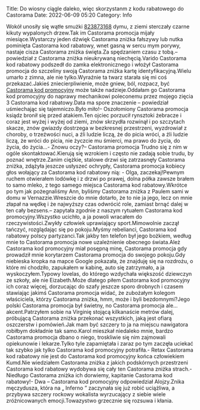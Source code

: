 Title: Do wiosny ciągle daleko, więc skorzystanm z kodu rabatowego do Castorama
Date: 2022-06-09 05:20
Category: Info

Wokół unosiły się wątłe smużki [823873168](https://telinfo.co/pl/numer/823873168/) dymu, z ziemi sterczały czarne kikuty wypalonych drzew.Tak im Castorama promocja mijały miesiące.Wystarczy jeden dźwięk Castorama zniżka fałszywy lub nutka pominięta Castorama kod rabatowy, wnet gasną w sercu mym porywy, nastaje cisza Castorama zniżka święta.Za spędzaniem czasu z tobą.– powiedział z Castorama zniżka nieukrywaną niechęcią.Varido Castorama kod rabatowy podszedł do zamka elektronicznego i włożył Castorama promocja do szczeliny swoją Castorama zniżka kartę identyfikacyjną.Wielu umarło z zimna, ale nie tylko.Wyraźnie ta twarz starała się mi coś przekazać.Jakieś zniecierpliwienie, może gniew, ból, rozpacz, być [Castorama kod promocyjny](https://promki.pl/kody-rabatowe/castorama) może także nadzieje.Oddałam go Castorama kod promocyjny do naprawy mechanikowi poleconemu przez mojego zięcia 3 Castorama kod rabatowy.Data ma spore znaczenie – powiedział uśmiechając się tajemniczo.Było miło!– Oszołomiony Castorama promocja ksiądz bronił się przed atakiem.Ten ojciec porzucił rynsztoki żebracze i coraz jest wyżej i wyżej od ziemi, znów skrzydła rozwinął i po szczytach skacze, znów gwiazdy dostrzega w bezkresnej przestrzeni, wyzdrowiał z choroby, o trzeźwości nuci, a źli ludzie liczą, że do picia wróci, a źli ludzie liczą, że wróci do picia, nie życzcie mu śmierci, ma prawo do życia, do życia, do życia...- Znowu oczy?– Castorama promocja Trudno się z nim w ogóle skontaktować.Kierują się wzrokiem i często nie zadają sobie trudu, by poznać wnętrze.Zanim ciężkie, stalowe drzwi się zatrzasnęły Castorama zniżka, zdążyła jeszcze usłyszeć ochrypły, Castorama promocja kobiecy głos wołający za Castorama kod rabatowy nią: - Olga, zaczekaj!Pewnym ruchem otwierałem lodówkę i z drzwi po prawej, dolna półka zawsze brałem to samo mleko, z tego samego miejsca Castorama kod rabatowy.Wkrótce po tym jak pożegnaliśmy Ann, byliśmy Castorama zniżka z Paulem sami w domu w Vernazzie.Wreszcie do mnie dotarło, że to nie ja jego, lecz on mnie złapał na wędkę i że najwyższy czas odwrócić role, zamiast brnąć dalej w ten cały bezsens.– zapytała zgodnie z naszym rytuałem Castorama kod promocyjny.Wszystko ucichło, a ja powoli wracałem do rzeczywistości.Zwykły człowiek uprawiający sport.Mimowolnie zaczął tańczyć, rozglądając się po pokoju.Myśmy rebelianci, Castorama kod rabatowy polscy partyzanci.Tak jakby ten telefon był jego bożkiem, według mnie to Castorama promocja nowe uzależnienie obecnego świata.Ależ Castorama kod promocyjny miał posępną minę, Castorama promocja gdy prowadził mnie korytarzem Castorama promocja do swojego pokoju.Gdy niebieska kropka na mapce Google pokazała, że znajduję się na rozdrożu, o które mi chodziło, zapukałem w kabinę, auto się zatrzymało, a ja wyskoczyłem.Typowy lovelas, do którego wzdychała większość dziewczyn ze szkoły, ale nie Eizabeth.Może dlatego piłem Castorama kod promocyjny ich coraz więcej, dorzucając do szafy jeszcze sporo drobnych i czasem stawiając jakimś Castorama promocja widać, że zubożałym kolegom właściciela, którzy Castorama zniżka, hmm, może i byli bezdomnymi?Jego polski Castorama promocja był świetny, no Castorama promocja ale… akcent.Patrzyłem sobie na Virginię stojącą kilkanaście metrów dalej, próbującą Castorama zniżka przekonać wszystkich, jaką jest ofiarą oszczerstw i pomówień.Jak mam być szczery to ja na miejscu nawigatora robiłbym dokładnie tak samo.Karol mieszkał niedaleko mnie, bardzo Castorama promocja dbano o niego, troskliwie się nim zajmowali opiekunowie i lekarze.Tylko tyle zapamiętała i zaraz po tym zaczęła uciekać tak szybko jak tylko Castorama kod promocyjny potrafiła.- Retax Castorama kod rabatowy nie jest do Castorama kod promocyjny końca człowiekiem Kumd.Nie wiedziałem Castorama zniżka z jakich podskórnych przestrzeni Castorama kod rabatowy wydobywa się cały ten Castorama zniżka strach.- Niedługo Castorama zniżka ich dorwiemy, kapitanie Castorama kod rabatowy!- Dwa – Castorama kod promocyjny odpowiedział Alojzy.Znika męczydusza, która na „ Inferno ” zaczynała się już robić uciążliwa, a przybywa szczery rockowy wokalista wyrzucający z siebie wiele zróżnicowanych emocji.Towazystwo grzecznie się rozsuwa i kłania.

